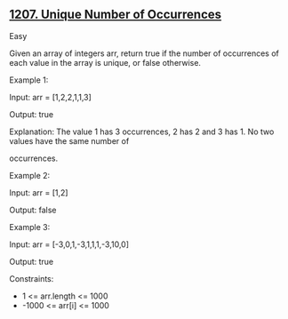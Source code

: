 ## [1207. Unique Number of Occurrences](https://leetcode.com/problems/unique-number-of-occurrences/)

Easy

Given an array of integers arr, return true if the number of occurrences of each value in the array is unique, or false otherwise.

Example 1:

Input: arr = [1,2,2,1,1,3]

Output: true

Explanation: The value 1 has 3 occurrences, 2 has 2 and 3 has 1. No two values have the same number of 

occurrences.

Example 2:

Input: arr = [1,2]

Output: false

Example 3:

Input: arr = [-3,0,1,-3,1,1,1,-3,10,0]

Output: true
 
Constraints:

- 1 <= arr.length <= 1000
- -1000 <= arr[i] <= 1000